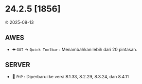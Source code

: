 # 24.2.5 [1856]

⏰ 2025-08-13

## AWES
- ➕ `GUI` -> `Quick Toolbar` : Menambahkan lebih dari 20 pintasan.

## SERVER
- 🔄 `PHP` : Diperbarui ke versi 8.1.33, 8.2.29, 8.3.24, dan 8.4.11
